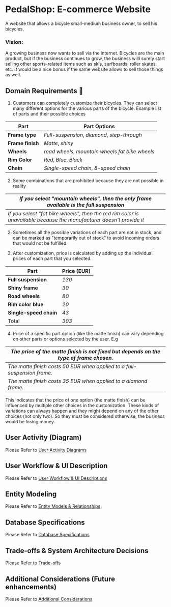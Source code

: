 # PedalShop: E-commerce Website
A website that allows a bicycle small-medium business owner, to sell his bicycles.

### Vision:
A growing business now wants to sell via the internet. Bicycles are the main product, but if the business continues to grow, the business willl surely start selling other sports-related items such as skis, surfboards, roller skates, etc. It would be a nice bonus if the same website allows to sell those things as well.

## Domain Requirements 📝
1. Customers can completely customize their bicycles. They can select many different options for the various parts of the bicycle.
Example list of parts and their possible choices

| Part             | Part Options            |
|------------------|-------------------------|
| **Frame type**   | _Full-suspension_, _diamond_, _step-through_     |
| **Frame finish** | _Matte_, _shiny_        |
| **Wheels** | _road wheels_, _mountain wheels_ _fat bike wheels_     |
| **Rim Color** | _Red_, _Blue_, _Black_    |
| **Chain** | _Single-speed chain_, _8-speed chain_    |

2. Some combinations that are prohibited because they are not possible in reality

| _If you select "mountain wheels", then the only frame available is the full suspension_             |
|---------------------------------------------|
| _If you select "fat bike wheels", then the red rim color is unavailable because the manufacturer doesn't provide it_ |

2. Sometimes all the possible variations of each part are not in stock, and can be marked as "temporarily out of stock" to avoid incoming orders that would not be  fulfilled

3. After customization, price is calculated by adding up the individual prices of each part that you selected. 

| Part                   | Price (EUR) |
|------------------------|-------------|
| **Full suspension**    | _130_ |
| **Shiny frame**        | _30_  |
| **Road wheels**        | _80_  |
| **Rim color blue**     | _20_  |
| **Single-speed chain** | _43_  |
|   Total                | _303_ |


4. Price of a specific part option (like the matte finish) can vary depending on other parts or options selected by the user. E.g

| _The price of the matte finish is not fixed but depends on the type of frame chosen._    |
|----------------------------------------|
| _The matte finish costs 50 EUR when applied to a full-suspension frame._ |
| _The matte finish costs 35 EUR when applied to a diamond frame._ |

This indicates that the price of one option (the matte finish) can be influenced by multiple other choices in the customization. These kinds of variations can always happen and they might depend on any of the other choices (not only two). So they must be considered otherwise, the business would be losing money.

## User Activity (Diagram) 
Please Refer to [User Activity Diagrams](user-activity.md)

## User Workflow & UI Description
Please Refer to [User Workflow & UI Descriptions](workflow-and-ui.md)

## Entity Modeling
Please Refer to [Entity Models & Relationships](model-summary.md)

## Database Specifications
Please Refer to [Database Specifications](schema.md)

## Trade-offs & System Architecture Decisions
Please Refer to [Trade-offs](trade-offs.md)

## Additional Considerations (Future enhancements)
Please Refer to [Additional Considerations](additional-considerations.md)
